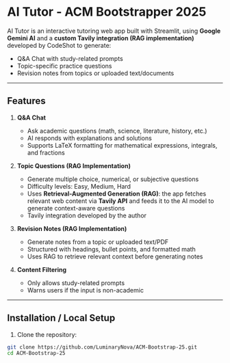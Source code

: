 # AI Tutor - ACM Bootstrapper 2025

AI Tutor is an interactive tutoring web app built with Streamlit, using **Google Gemini AI** and a **custom Tavily integration (RAG implementation)** developed by CodeShot to generate:

- Q&A Chat with study-related prompts
- Topic-specific practice questions
- Revision notes from topics or uploaded text/documents

---

## Features

1. **Q&A Chat**  
   - Ask academic questions (math, science, literature, history, etc.)  
   - AI responds with explanations and solutions  
   - Supports LaTeX formatting for mathematical expressions, integrals, and fractions

2. **Topic Questions (RAG Implementation)**  
   - Generate multiple choice, numerical, or subjective questions  
   - Difficulty levels: Easy, Medium, Hard  
   - Uses **Retrieval-Augmented Generation (RAG)**: the app fetches relevant web content via **Tavily API** and feeds it to the AI model to generate context-aware questions  
   - Tavily integration developed by the author

3. **Revision Notes (RAG Implementation)**  
   - Generate notes from a topic or uploaded text/PDF  
   - Structured with headings, bullet points, and formatted math  
   - Uses RAG to retrieve relevant context before generating notes

4. **Content Filtering**  
   - Only allows study-related prompts  
   - Warns users if the input is non-academic

---

## Installation / Local Setup

1. Clone the repository:

```bash
git clone https://github.com/LuminaryNova/ACM-Bootstrap-25.git
cd ACM-Bootstrap-25

